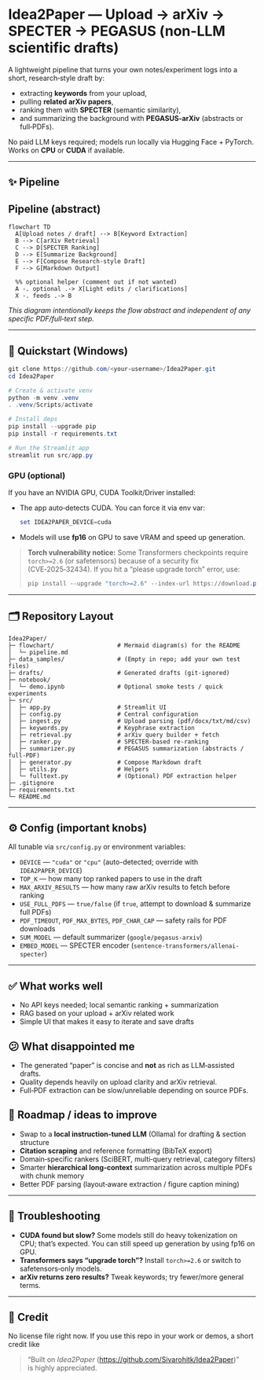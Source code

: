 
# Idea2Paper — Upload → arXiv → SPECTER → PEGASUS (non-LLM scientific drafts)


A lightweight pipeline that turns your own notes/experiment logs into a short, research‑style draft by:
- extracting **keywords** from your upload,
- pulling **related arXiv papers**,
- ranking them with **SPECTER** (semantic similarity),
- and summarizing the background with **PEGASUS‑arXiv** (abstracts or full‑PDFs).

No paid LLM keys required; models run locally via Hugging Face + PyTorch. Works on **CPU** or **CUDA** if available.

---

## ✨ Pipeline

## Pipeline (abstract)

```mermaid
flowchart TD
  A[Upload notes / draft] --> B[Keyword Extraction]
  B --> C[arXiv Retrieval]
  C --> D[SPECTER Ranking]
  D --> E[Summarize Background]
  E --> F[Compose Research-style Draft]
  F --> G[Markdown Output]

  %% optional helper (comment out if not wanted)
  A -. optional .-> X[Light edits / clarifications]
  X -. feeds .-> B
```

*This diagram intentionally keeps the flow abstract and independent of any specific PDF/full‑text step.*

---

## 🚀 Quickstart (Windows)

```powershell
git clone https://github.com/<your-username>/Idea2Paper.git
cd Idea2Paper

# Create & activate venv
python -m venv .venv
. .venv/Scripts/activate

# Install deps
pip install --upgrade pip
pip install -r requirements.txt

# Run the Streamlit app
streamlit run src/app.py
```

### GPU (optional)
If you have an NVIDIA GPU, CUDA Toolkit/Driver installed:
- The app auto‑detects CUDA. You can force it via env var:
  ```powershell
  set IDEA2PAPER_DEVICE=cuda
  ```
- Models will use **fp16** on GPU to save VRAM and speed up generation.

> **Torch vulnerability notice:** Some Transformers checkpoints require `torch>=2.6` (or safetensors) because of a security fix (CVE‑2025‑32434). If you hit a “please upgrade torch” error, use:
> ```powershell
> pip install --upgrade "torch>=2.6" --index-url https://download.pytorch.org/whl/cu121  # choose cu version to match your CUDA
> ```

---

## 🗂️ Repository Layout

```
Idea2Paper/
├─ flowchart/                  # Mermaid diagram(s) for the README
│  └─ pipeline.md
├─ data_samples/               # (Empty in repo; add your own test files) 
├─ drafts/                     # Generated drafts (git-ignored)
├─ notebook/
│  └─ demo.ipynb               # Optional smoke tests / quick experiments
├─ src/
│  ├─ app.py                   # Streamlit UI
│  ├─ config.py                # Central configuration
│  ├─ ingest.py                # Upload parsing (pdf/docx/txt/md/csv)
│  ├─ keywords.py              # Keyphrase extraction
│  ├─ retrieval.py             # arXiv query builder + fetch
│  ├─ ranker.py                # SPECTER-based re-ranking
│  ├─ summarizer.py            # PEGASUS summarization (abstracts / full-PDF)
│  ├─ generator.py             # Compose Markdown draft
│  ├─ utils.py                 # Helpers
│  └─ fulltext.py              # (Optional) PDF extraction helper
├─ .gitignore
├─ requirements.txt
└─ README.md
```

---

## ⚙️ Config (important knobs)

All tunable via `src/config.py` or environment variables:

- `DEVICE` — `"cuda"` or `"cpu"` (auto-detected; override with `IDEA2PAPER_DEVICE`)
- `TOP_K` — how many top ranked papers to use in the draft
- `MAX_ARXIV_RESULTS` — how many raw arXiv results to fetch before ranking
- `USE_FULL_PDFS` — `true/false` (if `true`, attempt to download & summarize full PDFs)
- `PDF_TIMEOUT`, `PDF_MAX_BYTES`, `PDF_CHAR_CAP` — safety rails for PDF downloads
- `SUM_MODEL` — default summarizer (`google/pegasus-arxiv`)
- `EMBED_MODEL` — SPECTER encoder (`sentence-transformers/allenai-specter`)

---

## ✅ What works well

- No API keys needed; local semantic ranking + summarization
- RAG based on your upload + arXiv related work
- Simple UI that makes it easy to iterate and save drafts

## 😕 What disappointed me

- The generated “paper” is concise and **not** as rich as LLM‑assisted drafts.
- Quality depends heavily on upload clarity and arXiv retrieval.
- Full‑PDF extraction can be slow/unreliable depending on source PDFs.

## 🧭 Roadmap / ideas to improve

- Swap to a **local instruction‑tuned LLM** (Ollama) for drafting & section structure
- **Citation scraping** and reference formatting (BibTeX export)
- Domain‑specific rankers (SciBERT, multi‑query retrieval, category filters)
- Smarter **hierarchical long‑context** summarization across multiple PDFs with chunk memory
- Better PDF parsing (layout‑aware extraction / figure caption mining)

---

## 🧰 Troubleshooting

- **CUDA found but slow?** Some models still do heavy tokenization on CPU; that’s expected. You can still speed up generation by using fp16 on GPU.
- **Transformers says “upgrade torch”?** Install `torch>=2.6` or switch to safetensors‑only models.
- **arXiv returns zero results?** Tweak keywords; try fewer/more general terms.

---

## 🤝 Credit

No license file right now. If you use this repo in your work or demos, a short credit like
> “Built on *Idea2Paper* (https://github.com/Sivarohitk/Idea2Paper)”  
is highly appreciated.
